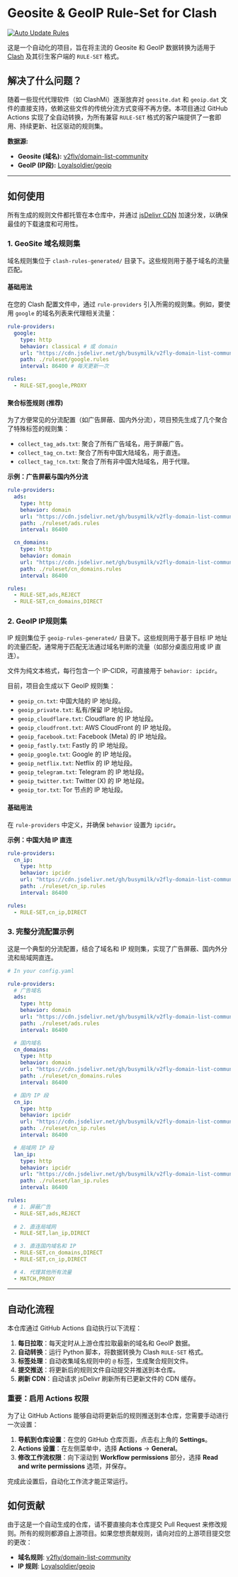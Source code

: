 # Geosite & GeoIP Rule-Set for Clash

[![Auto Update Rules](https://github.com/busymilk/v2fly-domain-list-community_rule_set/actions/workflows/auto_update_rules.yml/badge.svg)](https://github.com/busymilk/v2fly-domain-list-community_rule_set/actions/workflows/auto_update_rules.yml)

这是一个自动化的项目，旨在将主流的 Geosite 和 GeoIP 数据转换为适用于 [Clash](https://github.com/Dreamacro/clash) 及其衍生客户端的 `RULE-SET` 格式。

## 解决了什么问题？

随着一些现代代理软件（如 ClashMi）逐渐放弃对 `geosite.dat` 和 `geoip.dat` 文件的直接支持，依赖这些文件的传统分流方式变得不再方便。本项目通过 GitHub Actions 实现了全自动转换，为所有兼容 `RULE-SET` 格式的客户端提供了一套即用、持续更新、社区驱动的规则集。

**数据源:**
- **Geosite (域名):** [v2fly/domain-list-community](https://github.com/v2fly/domain-list-community)
- **GeoIP (IP段):** [Loyalsoldier/geoip](https://github.com/Loyalsoldier/geoip)

---

## 如何使用

所有生成的规则文件都托管在本仓库中，并通过 [jsDelivr CDN](https://www.jsdelivr.com/) 加速分发，以确保最佳的下载速度和可用性。

### 1. GeoSite 域名规则集

域名规则集位于 `clash-rules-generated/` 目录下。这些规则用于基于域名的流量匹配。

#### 基础用法

在您的 Clash 配置文件中，通过 `rule-providers` 引入所需的规则集。例如，要使用 `google` 的域名列表来代理相关流量：

```yaml
rule-providers:
  google:
    type: http
    behavior: classical # 或 domain
    url: "https://cdn.jsdelivr.net/gh/busymilk/v2fly-domain-list-community_rule_set@main/clash-rules-generated/google.txt"
    path: ./ruleset/google.rules
    interval: 86400 # 每天更新一次

rules:
  - RULE-SET,google,PROXY
```

#### 聚合标签规则 (推荐)

为了方便常见的分流配置（如广告屏蔽、国内外分流），项目预先生成了几个聚合了特殊标签的规则集：

- `collect_tag_ads.txt`: 聚合了所有广告域名，用于屏蔽广告。
- `collect_tag_cn.txt`: 聚合了所有中国大陆域名，用于直连。
- `collect_tag_!cn.txt`: 聚合了所有非中国大陆域名，用于代理。

**示例：广告屏蔽与国内外分流**

```yaml
rule-providers:
  ads:
    type: http
    behavior: domain
    url: "https://cdn.jsdelivr.net/gh/busymilk/v2fly-domain-list-community_rule_set@main/clash-rules-generated/collect_tag_ads.txt"
    path: ./ruleset/ads.rules
    interval: 86400

  cn_domains:
    type: http
    behavior: domain
    url: "https://cdn.jsdelivr.net/gh/busymilk/v2fly-domain-list-community_rule_set@main/clash-rules-generated/collect_tag_cn.txt"
    path: ./ruleset/cn_domains.rules
    interval: 86400

rules:
  - RULE-SET,ads,REJECT
  - RULE-SET,cn_domains,DIRECT
```

### 2. GeoIP IP规则集

IP 规则集位于 `geoip-rules-generated/` 目录下。这些规则用于基于目标 IP 地址的流量匹配，通常用于匹配无法通过域名判断的流量（如部分桌面应用或 IP 直连）。

文件为纯文本格式，每行包含一个 IP-CIDR，可直接用于 `behavior: ipcidr`。

目前，项目会生成以下 GeoIP 规则集：
- `geoip_cn.txt`: 中国大陆的 IP 地址段。
- `geoip_private.txt`: 私有/保留 IP 地址段。
- `geoip_cloudflare.txt`: Cloudflare 的 IP 地址段。
- `geoip_cloudfront.txt`: AWS CloudFront 的 IP 地址段。
- `geoip_facebook.txt`: Facebook (Meta) 的 IP 地址段。
- `geoip_fastly.txt`: Fastly 的 IP 地址段。
- `geoip_google.txt`: Google 的 IP 地址段。
- `geoip_netflix.txt`: Netflix 的 IP 地址段。
- `geoip_telegram.txt`: Telegram 的 IP 地址段。
- `geoip_twitter.txt`: Twitter (X) 的 IP 地址段。
- `geoip_tor.txt`: Tor 节点的 IP 地址段。

#### 基础用法

在 `rule-providers` 中定义，并确保 `behavior` 设置为 `ipcidr`。

**示例：中国大陆 IP 直连**

```yaml
rule-providers:
  cn_ip:
    type: http
    behavior: ipcidr
    url: "https://cdn.jsdelivr.net/gh/busymilk/v2fly-domain-list-community_rule_set@main/geoip-rules-generated/geoip_cn.txt"
    path: ./ruleset/cn_ip.rules
    interval: 86400

rules:
  - RULE-SET,cn_ip,DIRECT
```

### 3. 完整分流配置示例

这是一个典型的分流配置，结合了域名和 IP 规则集，实现了广告屏蔽、国内外分流和局域网直连。

```yaml
# In your config.yaml

rule-providers:
  # 广告域名
  ads:
    type: http
    behavior: domain
    url: "https://cdn.jsdelivr.net/gh/busymilk/v2fly-domain-list-community_rule_set@main/clash-rules-generated/collect_tag_ads.txt"
    path: ./ruleset/ads.rules
    interval: 86400

  # 国内域名
  cn_domains:
    type: http
    behavior: domain
    url: "https://cdn.jsdelivr.net/gh/busymilk/v2fly-domain-list-community_rule_set@main/clash-rules-generated/collect_tag_cn.txt"
    path: ./ruleset/cn_domains.rules
    interval: 86400

  # 国内 IP 段
  cn_ip:
    type: http
    behavior: ipcidr
    url: "https://cdn.jsdelivr.net/gh/busymilk/v2fly-domain-list-community_rule_set@main/geoip-rules-generated/geoip_cn.txt"
    path: ./ruleset/cn_ip.rules
    interval: 86400

  # 局域网 IP 段
  lan_ip:
    type: http
    behavior: ipcidr
    url: "https://cdn.jsdelivr.net/gh/busymilk/v2fly-domain-list-community_rule_set@main/geoip-rules-generated/geoip_private.txt"
    path: ./ruleset/lan_ip.rules
    interval: 86400

rules:
  # 1. 屏蔽广告
  - RULE-SET,ads,REJECT
  
  # 2. 直连局域网
  - RULE-SET,lan_ip,DIRECT

  # 3. 直连国内域名和 IP
  - RULE-SET,cn_domains,DIRECT
  - RULE-SET,cn_ip,DIRECT

  # 4. 代理其他所有流量
  - MATCH,PROXY
```

---

## 自动化流程

本仓库通过 GitHub Actions 自动执行以下流程：

1.  **每日拉取**：每天定时从上游仓库拉取最新的域名和 GeoIP 数据。
2.  **自动转换**：运行 Python 脚本，将数据转换为 Clash `RULE-SET` 格式。
3.  **标签处理**：自动收集域名规则中的 `@` 标签，生成聚合规则文件。
4.  **提交推送**：将更新后的规则文件自动提交并推送到本仓库。
5.  **刷新 CDN**：自动请求 jsDelivr 刷新所有已更新文件的 CDN 缓存。

### **重要：启用 Actions 权限**

为了让 GitHub Actions 能够自动将更新后的规则推送到本仓库，您需要手动进行一次设置：

1.  **导航到仓库设置**：在您的 GitHub 仓库页面，点击右上角的 **Settings**。
2.  **Actions 设置**：在左侧菜单中，选择 **Actions** -> **General**。
3.  **修改工作流权限**：向下滚动到 **Workflow permissions** 部分，选择 **Read and write permissions** 选项，并保存。

完成此设置后，自动化工作流才能正常运行。

## 如何贡献

由于这是一个自动生成的仓库，请不要直接向本仓库提交 Pull Request 来修改规则。所有的规则都源自上游项目。如果您想贡献规则，请向对应的上游项目提交您的更改：

- **域名规则**: [v2fly/domain-list-community](https://github.com/v2fly/domain-list-community)
- **IP 规则**: [Loyalsoldier/geoip](https://github.com/Loyalsoldier/geoip)

